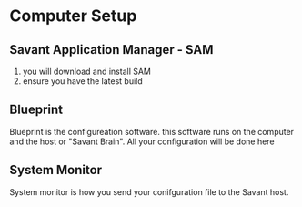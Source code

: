# Computer Setup
## Savant Application Manager - SAM

1. you will download and install SAM
1. ensure you have the latest build

## Blueprint
Blueprint is the configureation software.  this software runs on the computer and the host or "Savant Brain".  All your configuration will be done here

## System Monitor
System monitor is how you send your conifguration file to the Savant host.